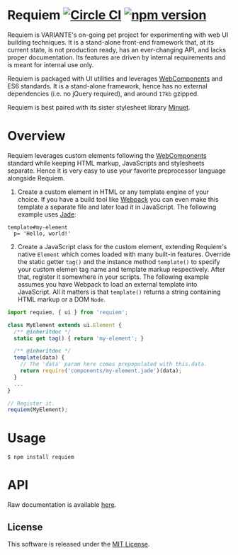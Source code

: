 # Requiem [![Circle CI](https://circleci.com/gh/VARIANTE/requiem/tree/master.svg?style=svg)](https://circleci.com/gh/VARIANTE/requiem/tree/master) [![npm version](https://badge.fury.io/js/requiem.svg)](https://badge.fury.io/js/requiem)

Requiem is VARIANTE's on-going pet project for experimenting with web UI building techniques. It is a stand-alone front-end framework that, at its current state, is not production ready, has an ever-changing API, and lacks proper documentation. Its features are driven by internal requirements and is meant for internal use only.

Requiem is packaged with UI utilities and leverages [WebComponents](http://webcomponents.org/) and ES6 standards. It is a stand-alone framework, hence has no external dependencies (i.e. no jQuery required), and around `17kb` gzipped.

Requiem is best paired with its sister stylesheet library [Minuet](https://github.com/VARIANTE/minuet).

# Overview

Requiem leverages custom elements following the [WebComponents](http://webcomponents.org/) standard while keeping HTML markup, JavaScripts and stylesheets separate. Hence it is very easy to use your favorite preprocessor language alongside Requiem.

1. Create a custom element in HTML or any template engine of your choice. If you have a build tool like [Webpack](https://webpack.github.io/) you can even make this template a separate file and later load it in JavaScript. The following example uses [Jade](http://jade-lang.com/):

  ```jade
  template#my-element
    p= 'Hello, world!'
  ```

2. Create a JavaScript class for the custom element, extending Requiem's native `Element` which comes loaded with many built-in features. Override the static getter `tag()` and the instance method `template()` to specify your custom elemen tag name and template markup respectively. After that, register it somewhere in your scripts. The following example assumes you have Webpack to load an external template into JavaScript. All it matters is that `template()` returns a string containing HTML markup or a DOM `Node`.

  ```js
  import requiem, { ui } from 'requiem';

  class MyElement extends ui.Element {
    /** @inheritdoc */
    static get tag() { return 'my-element'; }

    /** @inheritdoc */
    template(data) {
      // The 'data' param here comes prepopulated with this.data.
      return require('components/my-element.jade')(data);
    }
    ...
  }

  // Register it.
  requiem(MyElement);
  ```

# Usage

```
$ npm install requiem
```

# API

Raw documentation is available [here](http://VARIANTE.github.io/requiem).

## License

This software is released under the [MIT License](http://opensource.org/licenses/MIT).
